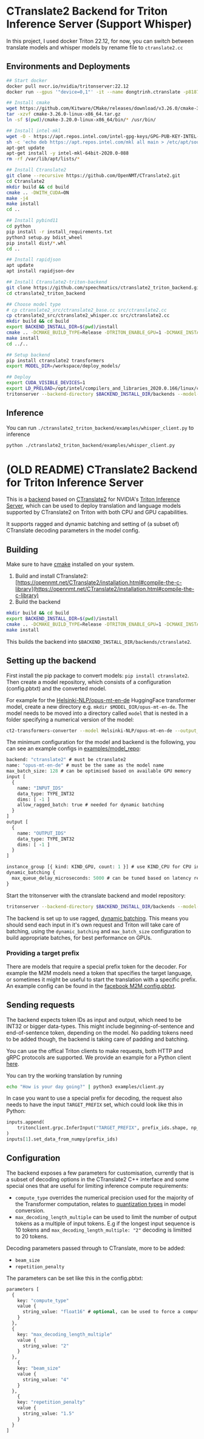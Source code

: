 # CTranslate2 Backend for Triton Inference Server (Support Whisper) 

In this project, I used docker Triton 22.12, for now, you can switch between translate models and whisper models by rename file to `ctranslate2.cc`

## Environments and Deployments

``` bash
## Start docker
docker pull nvcr.io/nvidia/tritonserver:22.12
docker run --gpus '"device=0,1"' -it --name dongtrinh.ctranslate -p8187:8000 -p8188:8001 -p8189:8002 -v/home/data2/dongtrinh/InternImage-Utility:/InternImage-Utility/ --shm-size=16G nvcr.io/nvidia/tritonserver:22.12-py3

## Install cmake
wget https://github.com/Kitware/CMake/releases/download/v3.26.0/cmake-3.26.0-linux-x86_64.tar.gz
tar -xzvf cmake-3.26.0-linux-x86_64.tar.gz
ln -sf $(pwd)/cmake-3.20.0-linux-x86_64/bin/* /usr/bin/

## Install intel-mkl
wget -O - https://apt.repos.intel.com/intel-gpg-keys/GPG-PUB-KEY-INTEL-SW-PRODUCTS-2019.PUB 2> /dev/null | apt-key add -
sh -c 'echo deb https://apt.repos.intel.com/mkl all main > /etc/apt/sources.list.d/intel-mkl.list'
apt-get update
apt-get install -y intel-mkl-64bit-2020.0-088
rm -rf /var/lib/apt/lists/*

## Install Ctranslate2
git clone --recursive https://github.com/OpenNMT/CTranslate2.git
cd Ctranslate2
mkdir build && cd build
cmake .. -DWITH_CUDA=ON
make -j4
make install
cd ..

## Install pybind11
cd python
pip install -r install_requirements.txt
python3 setup.py bdist_wheel
pip install dist/*.whl
cd ..

## Install rapidjson
apt update
apt install rapidjson-dev

## Install Ctranslate2-triton-backend
git clone https://github.com/speechmatics/ctranslate2_triton_backend.git
cd ctranslate2_triton_backend

## Choose model type
# cp ctranslate2_src/ctranslate2_base.cc src/ctranslate2.cc 
cp ctranslate2_src/ctranslate2_whisper.cc src/ctranslate2.cc 
mkdir build && cd build
export BACKEND_INSTALL_DIR=$(pwd)/install
cmake .. -DCMAKE_BUILD_TYPE=Release -DTRITON_ENABLE_GPU=1 -DCMAKE_INSTALL_PREFIX=$BACKEND_INSTALL_DIR
make install
cd ../..

## Setup backend
pip install ctranslate2 transformers
export MODEL_DIR=/workspace/deploy_models/

## Deploy
export CUDA_VISIBLE_DEVICES=1 
export LD_PRELOAD=/opt/intel/compilers_and_libraries_2020.0.166/linux/compiler/lib/intel64_lin/libiomp5.so 
tritonserver --backend-directory $BACKEND_INSTALL_DIR/backends --model-repository $MODEL_DIR
```

## Inference

You can run `./ctranslate2_triton_backend/examples/whisper_client.py` to inference

``` bash
python ./ctranslate2_triton_backend/examples/whisper_client.py
```

# (OLD README) CTranslate2 Backend for Triton Inference Server

This is a [backend](https://github.com/triton-inference-server/backend) based on [CTranslate2](https://github.com/OpenNMT/CTranslate2) for NVIDIA's [Triton Inference Server](https://developer.nvidia.com/nvidia-triton-inference-server), which can be used to deploy translation and language models supported by CTranslate2 on Triton with both CPU and GPU capabilities.

It supports ragged and dynamic batching and setting of (a subset of) CTranslate decoding parameters in the model config.

## Building

Make sure to have [cmake](https://cmake.org) installed on your system.

1. Build and install CTranslate2: [https://opennmt.net/CTranslate2/installation.html#compile-the-c-library](https://opennmt.net/CTranslate2/installation.html#compile-the-c-library)
2. Build the backend 
```bash
mkdir build && cd build
export BACKEND_INSTALL_DIR=$(pwd)/install
cmake .. -DCMAKE_BUILD_TYPE=Release -DTRITON_ENABLE_GPU=1 -DCMAKE_INSTALL_PREFIX=$BACKEND_INSTALL_DIR
make install
```

This builds the backend into `$BACKEND_INSTALL_DIR/backends/ctranslate2`.

## Setting up the backend

First install the pip package to convert models: `pip install ctranslate2`. Then create a model repository, which consists of a configuration (config.pbtxt) and the converted model.  

For example for the [Helsinki-NLP/opus-mt-en-de](https://huggingface.co/Helsinki-NLP/opus-mt-en-de) HuggingFace transformer model, create a new directory e.g. `mkdir $MODEL_DIR/opus-mt-en-de`.
The model needs to be moved into a directory called `model` that is nested in a folder specifying a numerical version of the model:

```bash
ct2-transformers-converter --model Helsinki-NLP/opus-mt-en-de --output_dir 1/model
```

The minimum configuration for the model and backend is the following, you can see an example configs in [examples/model_repo](examples/model_repo):

```protobuf
backend: "ctranslate2" # must be ctranslate2
name: "opus-mt-en-de" # must be the same as the model name
max_batch_size: 128 # can be optimised based on available GPU memory
input [
  {
    name: "INPUT_IDS"
    data_type: TYPE_INT32
    dims: [ -1 ]
    allow_ragged_batch: true # needed for dynamic batching
  }
]
output [
  {
    name: "OUTPUT_IDS"
    data_type: TYPE_INT32
    dims: [ -1 ]
  }
]

instance_group [{ kind: KIND_GPU, count: 1 }] # use KIND_CPU for CPU inference
dynamic_batching {
  max_queue_delay_microseconds: 5000 # can be tuned based on latency requirements
}
```

Start the tritonserver with the ctranslate backend and model repository: 
```bash
tritonserver --backend-directory $BACKEND_INSTALL_DIR/backends --model-repository $MODEL_DIR
```

The backend is set up to use ragged, [dynamic batching](https://github.com/triton-inference-server/server/blob/main/docs/user_guide/model_configuration.md#dynamic-batcher).
This means you should send each input in it's own request and Triton will take care of batching, using the `dynamic_batching` and `max_batch_size` configuration to build appropriate batches, 
for best performance on GPUs. 

### Providing a target prefix

There are models that require a special prefix token for the decoder. For example the M2M models need a token that specifies the target language, or sometimes it might be useful to start the translation with a specific prefix. An example config can be found in the [facebook M2M config.pbtxt](examples/model_repo/facebook_m2m100_1.2B/config.pbtxt).


## Sending requests

The backend expects token IDs as input and output, which need to be INT32 or bigger data-types. This might include beginning-of-sentence and end-of-sentence token, depending on the model. 
No padding tokens need to be added though, the backend is taking care of padding and batching.

You can use the offical Triton clients to make requests, both HTTP and gRPC protocols are supported. We provide an example for a Python client [here](examples/client.py).

You can try the working translation by running
```bash
echo "How is your day going?" | python3 examples/client.py
```

In case you want to use a special prefix for decoding, the request also needs to have the input `TARGET_PREFIX` set, which could look like this in Python:

```python
inputs.append(
    tritonclient.grpc.InferInput("TARGET_PREFIX", prefix_ids.shape, np_to_triton_dtype(prefix_ids.dtype))
)
inputs[1].set_data_from_numpy(prefix_ids)
```

## Configuration

The backend exposes a few parameters for customisation, currently that is a subset of decoding options in the CTranslate2 C++ interface and some special ones that are useful for limiting inference compute requirements:

* `compute_type` overrides the numerical precision used for the majority of the Transformer computation, relates to [quantization types](https://opennmt.net/CTranslate2/quantization.html#quantization) in model conversion.
* `max_decoding_length_multiple` can be used to limit the number of output tokens as a multiple of input tokens. E.g if the longest input sequence is 10 tokens and `max_decoding_length_multiple: "2"` decoding is limitted to 20 tokens.

Decoding parameters passed through to CTranslate, more to be added:

* `beam_size`
* `repetition_penalty`

The parameters can be set like this in the config.pbtxt:

```protobuf
parameters [
  {
    key: "compute_type"
    value {
      string_value: "float16" # optional, can be used to force a compute type
    }
  },
  {
    key: "max_decoding_length_multiple"
    value {
      string_value: "2" 
    }
  },
    {
    key: "beam_size"
    value {
      string_value: "4" 
    }
  },
    {
    key: "repetition_penalty"
    value {
      string_value: "1.5"
    }
  }
]
```
